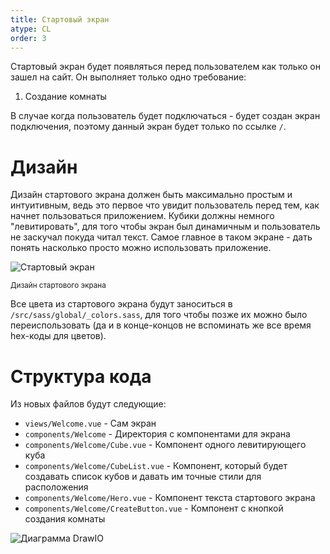 ```yaml
---
title: Стартовый экран
atype: CL
order: 3
---
```


Стартовый экран будет появляться перед пользователем как только он зашел на сайт. Он выполняет только одно требование:
1. Создание комнаты

В случае когда пользователь будет подключаться - будет создан экран подключения, поэтому данный экран будет только по ссылке `/`.

# Дизайн
Дизайн стартового экрана должен быть максимально простым и интуитивным, ведь это первое что увидит пользователь перед тем, как начнет пользоваться приложением. Кубики должны немного "левитировать", для того чтобы экран был динамичным и пользователь не заскучал покуда читал текст. Самое главное в таком экране - дать понять насколько просто можно использовать приложение.

![Стартовый экран](/architecture/cl-start-screen/screen.png)

<small>Дизайн стартового экрана</small>

Все цвета из стартового экрана будут заноситься в `/src/sass/global/_colors.sass`, для того чтобы позже их можно было переиспользовать (да и в конце-концов не вспоминать же все время hex-коды для цветов).

# Структура кода
Из новых файлов будут следующие:

- `views/Welcome.vue` - Сам экран
- `components/Welcome` - Директория с компонентами для экрана
- `components/Welcome/Cube.vue` - Компонент одного левитирующего куба
- `components/Welcome/CubeList.vue` - Компонент, который будет создавать список кубов и давать им точные стили для расположения
- `components/Welcome/Hero.vue` - Компонент текста стартового экрана
- `components/Welcome/CreateButton.vue` - Компонент с кнопкой создания комнаты

![Диаграмма DrawIO](/architecture/cl-start-screen/drawio-vue-diagram.png)